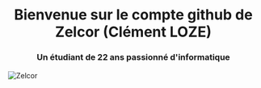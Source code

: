 <h1 align="center">Bienvenue sur le compte github de Zelcor (Clément LOZE)</h1>

<h3 align="center">Un étudiant de 22 ans passionné d'informatique</h3>

<p>&nbsp;<img align="center" src="https://github-readme-streak-stats.herokuapp.com/?user=Zelcor&lang=fr&theme=radical" alt="Zelcor" /></p>

